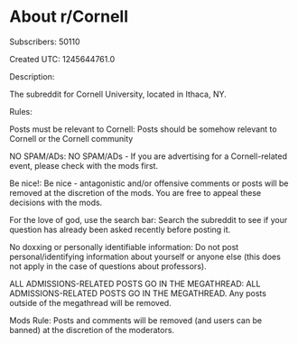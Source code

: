 # About r/Cornell

Subscribers: 50110

Created UTC: 1245644761.0

Description:

The subreddit for Cornell University, located in Ithaca, NY.

Rules:

Posts must be relevant to Cornell: Posts should be somehow relevant to Cornell or the Cornell community

NO SPAM/ADs: NO SPAM/ADs - If you are advertising for a Cornell-related event, please check with the mods first.

Be nice!: Be nice - antagonistic and/or offensive comments or posts will be removed at the discretion of the mods. You are free to appeal these decisions with the mods.

For the love of god, use the search bar: Search the subreddit to see if your question has already been asked recently before posting it.

No doxxing or personally identifiable information: Do not post personal/identifying information about yourself or anyone else (this does not apply in the case of questions about professors).

ALL ADMISSIONS-RELATED POSTS GO IN THE MEGATHREAD: ALL ADMISSIONS-RELATED POSTS GO IN THE MEGATHREAD. Any posts outside of the megathread will be removed.

Mods Rule: Posts and comments will be removed (and users can be banned) at the discretion of the moderators.

